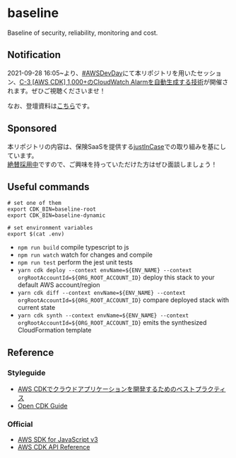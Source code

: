 # baseline

Baseline of security, reliability, monitoring and cost.

## Notification

2021-09-28 16:05~より、[#AWSDevDay](https://twitter.com/search?q=%23AWSDevDay&src=recent_search_click&f=live)にて本リポジトリを用いたセッション、[C-3 [AWS CDK] 1,000+のCloudWatch Alarmを自動生成する技術](https://aws.amazon.com/jp/about-aws/events/2021/devday)が開催されます。ぜひご視聴くださいませ！

なお、登壇資料は[こちら](https://speakerdeck.com/hiroga/aws-cdk-technics-to-generate-1-000-plus-cloudwatch-alarms)です。

## Sponsored

本リポジトリの内容は、保険SaaSを提供する[justInCase](https://justincase.jp/)での取り組みを基にしています。  
[絶賛採用中](https://justincase.jp/careers)ですので、ご興味を持っていただけた方はぜひ面談しましょう！

## Useful commands

```shell
# set one of them
export CDK_BIN=baseline-root
export CDK_BIN=baseline-dynamic

# set environment variables
export $(cat .env)
```

 * `npm run build`   compile typescript to js
 * `npm run watch`   watch for changes and compile
 * `npm run test`    perform the jest unit tests
 * `yarn cdk deploy --context envName=${ENV_NAME} --context orgRootAccountId=${ORG_ROOT_ACCOUNT_ID}`      deploy this stack to your default AWS account/region
 * `yarn cdk diff --context envName=${ENV_NAME} --context orgRootAccountId=${ORG_ROOT_ACCOUNT_ID}`        compare deployed stack with current state
 * `yarn cdk synth --context envName=${ENV_NAME} --context orgRootAccountId=${ORG_ROOT_ACCOUNT_ID}`       emits the synthesized CloudFormation template

## Reference

### Styleguide

- [AWS CDKでクラウドアプリケーションを開発するためのベストプラクティス](https://aws.amazon.com/jp/blogs/news/best-practices-for-developing-cloud-applications-with-aws-cdk/)
- [Open CDK Guide](https://github.com/kevinslin/open-cdk)

### Official

- [AWS SDK for JavaScript v3](https://docs.aws.amazon.com/AWSJavaScriptSDK/v3/latest/index.html)
- [AWS CDK API Reference](https://docs.aws.amazon.com/cdk/api/latest/docs/aws-construct-library.html)
